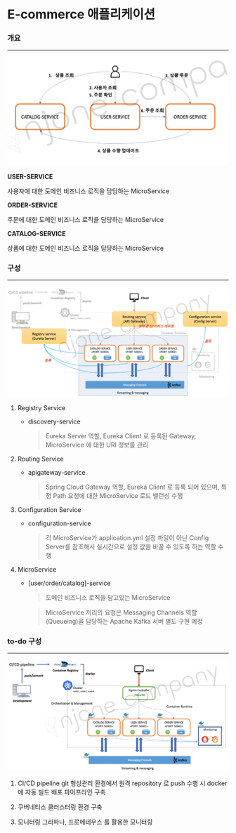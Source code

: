 # E-commerce 애플리케이션

### 개요

***
![E-commerce 개요.png](img%2Fsection3%2FE-commerce%20%EA%B0%9C%EC%9A%94.png)

**USER-SERVICE**

사용자에 대한 도메인 비즈니스 로직을 담당하는 MicroService

**ORDER-SERVICE**

주문에 대한 도메인 비즈니스 로직을 담당하는 MicroService

**CATALOG-SERVICE**

상품에 대한 도메인 비즈니스 로직을 담당하는 MicroService

### 구성

***
![E-commerce 구성.png](img%2Fsection3%2FE-commerce%20%EA%B5%AC%EC%84%B1.png)

1. Registry Service
    - discovery-service

      > Eureka Server 역할, Eureka Client 로 등록된 Gateway, MicroService 에 대한 URI 정보를 관리

2. Routing Service
    - apigateway-service

      > Spring Cloud Gateway 역할, Eureka Client 로 등록 되어 있으며, 특정 Path 요청에 대한 MicroService 로드 밸런싱 수행

3. Configuration Service
    - configuration-service

      > 각 MicroService가 application.yml 설정 파일이 아닌 Config Server를 참조해서 실시간으로 설정 값을 바꿀 수 있도록 하는 역할 수행

4. MicroService
    - \[user/order/catalog\]-service
      > 도메인 비즈니스 로직을 담고있는 MicroService

      > MicroService 끼리의 요청은 Messaging Channels 역할(Queueing)을 담당하는 Apache Kafka 서버 별도 구현 예정

### to-do 구성

***
![to-do 구성.png](img%2Fsection3%2Fto-do%20%EA%B5%AC%EC%84%B1.png)

1. CI/CD pipeline
   git 형상관리 환경에서 원격 repository 로 push 수행 시 docker 에 자동 빌드 배포 파이프라인 구축

2. 쿠버네티스
   클러스터링 환경 구축

3. 모니터링
   그라파나, 프로메테우스 를 활용한 모니터링